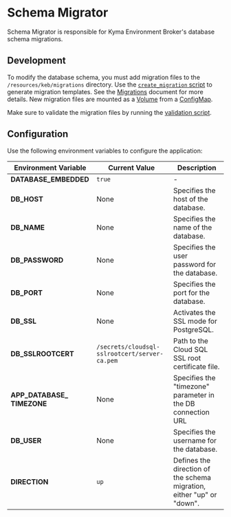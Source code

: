 # Schema Migrator

Schema Migrator is responsible for Kyma Environment Broker's database schema migrations.

## Development

To modify the database schema, you must add migration files to the `/resources/keb/migrations` directory. Use the [`create_migration` script](/scripts/schemamigrator/create_migration.sh) to generate migration templates. See the [Migrations](https://github.com/golang-migrate/migrate/blob/master/MIGRATIONS.md) document for more details. New migration files are mounted as a [Volume](/resources/keb/templates/migrator-job.yaml#L110) from a [ConfigMap](/resources/keb/templates/keb-migrations.yaml).

Make sure to validate the migration files by running the [validation script](/scripts/schemamigrator/validate.sh).

## Configuration

Use the following environment variables to configure the application:

| Environment Variable | Current Value | Description |
|---------------------|------------------------------|---------------------------------------------------------------|
| **DATABASE_EMBEDDED** | <code>true</code> | - |
| **DB_HOST** | None | Specifies the host of the database. |
| **DB_NAME** | None | Specifies the name of the database. |
| **DB_PASSWORD** | None | Specifies the user password for the database. |
| **DB_PORT** | None | Specifies the port for the database. |
| **DB_SSL** | None | Activates the SSL mode for PostgreSQL. |
| **DB_SSLROOTCERT** | <code>/secrets/cloudsql-sslrootcert/server-ca.pem</code> | Path to the Cloud SQL SSL root certificate file. |
| **APP_DATABASE_&#x200b;TIMEZONE** | None | Specifies the "timezone" parameter in the DB connection URL |
| **DB_USER** | None | Specifies the username for the database. |
| **DIRECTION** | <code>up</code> | Defines the direction of the schema migration, either "up" or "down". |
